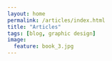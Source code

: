 ```yaml
---
layout: home
permalink: /articles/index.html
title: "Articles"
tags: [blog, graphic design]
image:
  feature: book_3.jpg
---
```

